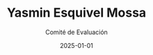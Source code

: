 ---
layout: candidato
title: Yasmin Esquivel Mossa
origin: En funciones
interviewed: false
tags:
- En Funciones
- Mujer
external_url: https://enlace-externo.com
date: 2025-01-01
author: Comité de Evaluación
number: 8

---